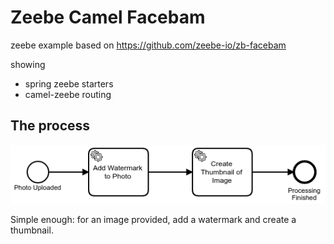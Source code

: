 # Zeebe Camel Facebam

zeebe example based on https://github.com/zeebe-io/zb-facebam

showing

* spring zeebe starters
* camel-zeebe routing


## The process

![process](./process.png)

Simple enough: for an image provided, add a watermark and create a thumbnail.
